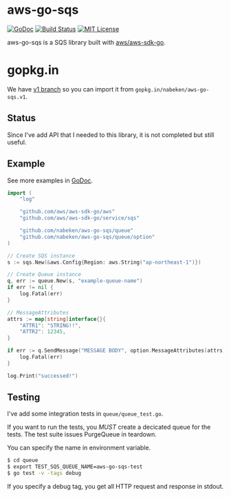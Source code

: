 # aws-go-sqs

[![GoDoc](http://img.shields.io/badge/godoc-reference-blue.svg)](http://godoc.org/github.com/nabeken/aws-go-sqs/queue)
[![Build Status](https://img.shields.io/travis/nabeken/aws-go-sqs/v2.svg)](https://travis-ci.org/nabeken/aws-go-sqs)
[![MIT License](http://img.shields.io/badge/license-MIT-blue.svg)](https://github.com/nabeken/aws-go-sqs/blob/master/LICENSE)

aws-go-sqs is a SQS library built with [aws/aws-sdk-go](https://github.com/aws/aws-sdk-go).

# gopkg.in

We have [v1 branch](https://github.com/nabeken/aws-go-sqs/tree/v1) so you can import it from `gopkg.in/nabeken/aws-go-sqs.v1`.

## Status

Since I've add API that I needed to this library, it is not completed but still useful.

## Example

See more examples in [GoDoc](http://godoc.org/github.com/nabeken/aws-go-sqs/queue#pkg-examples).

```go
import (
	"log"

	"github.com/aws/aws-sdk-go/aws"
	"github.com/aws/aws-sdk-go/service/sqs"

	"github.com/nabeken/aws-go-sqs/queue"
	"github.com/nabeken/aws-go-sqs/queue/option"
)

// Create SQS instance
s := sqs.New(&aws.Config{Region: aws.String("ap-northeast-1")})

// Create Queue instance
q, err := queue.New(s, "example-queue-name")
if err != nil {
    log.Fatal(err)
}

// MessageAttributes
attrs := map[string]interface{}{
    "ATTR1": "STRING!!",
    "ATTR2": 12345,
}

if err := q.SendMessage("MESSAGE BODY", option.MessageAttributes(attrs)); err != nil {
    log.Fatal(err)
}

log.Print("successed!")
```

## Testing

I've add some integration tests in `queue/queue_test.go`.

If you want to run the tests, you *MUST* create a decicated queue for the tests.
The test suite issues PurgeQueue in teardown.

You can specify the name in environment variable.

```sh
$ cd queue
$ export TEST_SQS_QUEUE_NAME=aws-go-sqs-test
$ go test -v -tags debug
```

If you specify a debug tag, you get all HTTP request and response in stdout.
